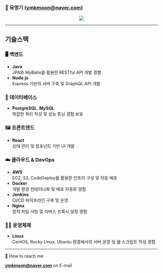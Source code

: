 ### 👋 유명기 **(ymkmoon@naver.com)**

<!--
**ymkmoon/ymkmoon** is a ✨ _special_ ✨ repository because its `README.md` (this file) appears on your GitHub profile.

Here are some ideas to get you started:

- 🔭 I’m currently working on ...
- 🌱 I’m currently learning ...
- 👯 I’m looking to collaborate on ...
- 🤔 I’m looking for help with ...
- 💬 Ask me about ...
- 📫 How to reach me: ...
- 😄 Pronouns: ...
- ⚡ Fun fact: ...
-->

<!-- profile viewers count -->
<div align=center>

![](https://komarev.com/ghpvc/?username=ymkmoon&color=brightgreen)

<!-- [![Hits](https://hits.seeyoufarm.com/api/count/incr/badge.svg?url=https%3A%2F%2Fgithub.com%2Fymkmoon&count_bg=%23BDBDBD&title_bg=%238C8C8C&icon=&icon_color=%23BDBDBD&title=hits&edge_flat=false)](https://hits.seeyoufarm.com) -->

</div>

<!-- Github Stats -->
<!-- [![ymkmoon's github stats](https://github-readme-stats.vercel.app/api?username=ymkmoon&count_private=true&show_icons=true)](https://github.com/ymkmoon/github-readme-stats) -->
<!-- [![Most Used Languages](https://github-readme-stats.vercel.app/api/top-langs/?username=ymkmoon&layout=compact&langs_count=10&hide=css,scss)](https://github.com/ymkmoon/github-readme-stats) -->

<hr>

<!-- ### 🔭 Stack
  <p>
    <img src="https://img.shields.io/badge/Java-007396?style=flat-square&amp;logo=Java&amp;logoColor=white"/>
    <img src="https://img.shields.io/badge/Spring-6DB33F?style=flat-square&amp;logo=Spring&amp;logoColor=white"/>
    <img src="https://img.shields.io/badge/SpringBoot-6D8B33f?style=flat-square&amp;logo=SpringBoot&amp;logoColor=white"/>
  </p>

  <p>
    <img src="https://img.shields.io/badge/Linux-FCC624?style=flat-square&logo=Linux&logoColor=black"/>
    <img src="https://img.shields.io/badge/Jenkins-D24939?style=flat-square&logo=Jenkins&logoColor=black"/>
    <img src="https://img.shields.io/badge/AWS-232F3E?style=flat-square&logo=Amazon AWS&logoColor=white"/>
    <img src="https://img.shields.io/badge/Azure-0078D7?style=flat-square&logo=AzureDevOps&logoColor=black"/>
  </p>

  <p>
    <img src="https://img.shields.io/badge/Git-F05032?style=flat-square&logo=Git&logoColor=white"/>
    <img src="https://img.shields.io/badge/Subversion-809CC9?style=flat-square&logo=Subversion&logoColor=white"/>
  </p>
  
  <p>
    <img src="https://img.shields.io/badge/React-61DAFB?style=for-the-badge&logo=React&logoColor=white"/>
  </p>

<hr> -->

## 기술스택
### 🖥️ **백엔드**
- **Java**  
  JPA와 MyBatis를 활용한 RESTful API 개발 경험
- **Node.js**  
  Express 기반의 서버 구축 및 GraphQL API 개발

### 🧱 데이터베이스
- **PostgreSQL**, **MySQL**  
  복잡한 쿼리 작성 및 성능 튜닝 경험 보유

### 🖼️ 프론트엔드
- **React**  
  상태 관리 및 컴포넌트 기반 UI 개발

### ☁️ 클라우드 & DevOps
- **AWS**  
  EC2, S3, CodeDeploy를 활용한 인프라 구성 및 자동 배포
- **Docker**  
  개발 환경 컨테이너화 및 배포 자동화 경험
- **Jenkins**  
  CI/CD 파이프라인 구축 및 운영
- **Nginx**  
  정적 파일 서빙 및 리버스 프록시 설정 경험

### 🧑‍💻 운영체제
- **Linux**  
  CentOS, Rocky Linux, Ubuntu 환경에서의 서버 운영 및 쉘 스크립트 작성 경험

<hr>

💬 How to reach me

  **ymkmoon@naver.com** on E-mail
